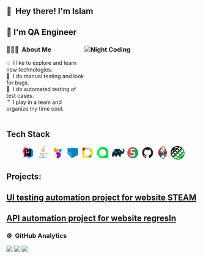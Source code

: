  ## 👋 &nbsp;Hey there! I'm Islam
 ## 💾 I'm QA Engineer

### 👨🏻‍💻 &nbsp;About Me <img alt="Night Coding" src="https://i.yapx.cc/HULkO.gif" align="right" width="300" height="200"/>


💡 &nbsp;I like to explore and learn new technologies. \
🐛 &nbsp;I do manual testing and look for bugs. \
💾 &nbsp;I do automated testing of test cases. \
™️  &nbsp;I play in a team and organize my time cool. \
 &nbsp;


 

                      
                     





 ## Tech Stack
 <p align="center">
<img width="7%" title="IntelliJ IDEA" src="assets/Idea.svg">
<img width="7%" title="Java" src="assets/Java.svg">
<img width="7%" title="Selenide" src="assets/Selenide.svg">
<img width="7%" title="Selenoid" src="assets/Selenoid.svg">
<img width="7%" title="Allure Report" src="assets/Allure.svg">
<img width="7%" title="Allure Test Ops" src="assets/Allure_TO.svg">
<img width="7%" title="Gradle" src="assets/Gradle.svg">
<img width="7%" title="JUnit5" src="assets/Junit5.svg">
<img width="7%" title="GitHub" src="assets/GitHub.svg">
<img width="7%" title="Jenkins" src="assets/Jenkins.svg">
<img width="7%" title="Rest Assured" src="assets/rest-assured.jpg">
</p>

## Projects:
## <a target="_blank" href="https://github.com/Islam-Kaziev/MTS_UI_autotests"> UI testing automation project for website [STEAM](https://spb.mts.ru/) 

## <a target="_blank" href="https://github.com/Islam-Kaziev/Rest_Assured_HW"> API automation project for  website [regresIn](https://reqres.in)
 


### ⚙️ &nbsp;GitHub Analytics
![](http://github-profile-summary-cards.vercel.app/api/cards/stats?username=Islam-Kaziev&theme=algolia)
![](http://github-profile-summary-cards.vercel.app/api/cards/repos-per-language?username=Islam-Kaziev&theme=algolia)
![](https://github-profile-summary-cards.vercel.app/api/cards/profile-details?username=Islam-Kaziev&theme=algolia)
